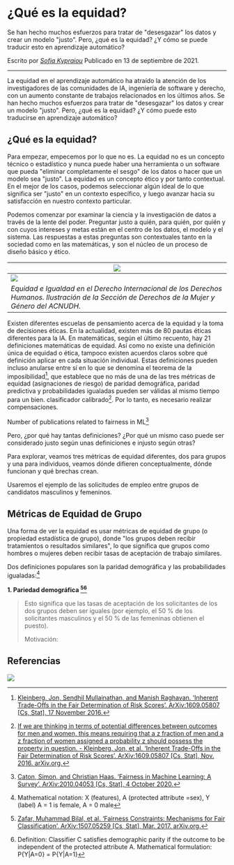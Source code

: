 # ¿Qué es la equidad?

Se han hecho muchos esfuerzos para tratar de "desesgazar" los datos y crear un modelo "justo". Pero, ¿qué es la equidad? ¿Y cómo se puede traducir esto en aprendizaje automático?

Escrito por [*Sofia Kypraiou*](https://feministai.pubpub.org/user/sofia-kypraiou)
Publicado en 13 de septiembre de 2021.

---

La equidad en el aprendizaje automático ha atraído la atención de los investigadores de las comunidades de IA, ingeniería de software y derecho, con un aumento constante de trabajos relacionados en los últimos años. Se han hecho muchos esfuerzos para tratar de "desesgazar" los datos y crear un modelo "justo". Pero, ¿qué es la equidad? ¿Y cómo puede esto traducirse en aprendizaje automático?

## ¿Qué es la equidad?

Para empezar, empecemos por lo que no es. La equidad no es un concepto técnico o estadístico y nunca puede haber una herramienta o un software que pueda "eliminar completamente el sesgo" de los datos o hacer que un modelo sea "justo". La equidad es un concepto ético y por tanto contextual. En el mejor de los casos, podemos seleccionar algún ideal de lo que significa ser "justo" en un contexto específico, y luego avanzar hacia su satisfacción en nuestro contexto particular.

Podemos comenzar por examinar la ciencia y la investigación de datos a través de la lente del poder. Preguntar justo a quién, para quién, por quién y con cuyos intereses y metas están en el centro de los datos, el modelo y el sistema. Las respuestas a estas preguntas son contextuales tanto en la sociedad como en las matemáticas, y son el núcleo de un proceso de diseño básico y ético.

|![ ](https://raw.githubusercontent.com/sjcr23/From-Bias-to-Feminist-AI-Traduccion/capitulo3/.github/images/Capitulo3_1/1.png)|
|-|
|![ ](https://raw.githubusercontent.com/sjcr23/From-Bias-to-Feminist-AI-Traduccion/capitulo3/.github/images/Capitulo3_1/2.png)|
|*Equidad e Igualdad en el Derecho Internacional de los Derechos Humanos. Ilustración de la Sección de Derechos de la Mujer y Género del ACNUDH.*|

Existen diferentes escuelas de pensamiento acerca de la equidad y la toma de decisiones éticas. En la actualidad, existen más de 80 pautas éticas diferentes para la IA. En matemáticas, según el último recuento, hay 21 definiciones matemáticas de equidad. Así como no existe una definición única de equidad o ética, tampoco existen acuerdos claros sobre qué definición aplicar en cada situación individual. Estas definiciones pueden incluso anularse entre sí en lo que se denomina el teorema de la imposibilidad[^1], que establece que no más de una de las tres métricas de equidad (asignaciones de riesgo) de paridad demográfica, paridad predictiva y probabilidades igualadas pueden ser válidas al mismo tiempo para un bien. clasificador calibrado[^2]. Por lo tanto, es necesario realizar compensaciones.

Number of publications related to fairness in ML[^3]

Pero, ¿por qué hay tantas definiciones? ¿Por qué un mismo caso puede ser considerado justo según unas definiciones e injusto según otras?

Para explorar, veamos tres métricas de equidad diferentes, dos para grupos y una para individuos, veamos dónde difieren conceptualmente, dónde funcionan y qué brechas crean.

Usaremos el ejemplo de las solicitudes de empleo entre grupos de candidatos masculinos y femeninos.

## Métricas de Equidad de Grupo

Una forma de ver la equidad es usar métricas de equidad de grupo (o propiedad estadística de grupo), donde "los grupos deben recibir tratamientos o resultados similares", lo que significa que grupos como hombres o mujeres deben recibir tasas de aceptación de trabajo similares.

Dos definiciones populares son la paridad demográfica y las probabilidades igualadas:[^4]

**1. Pariedad demográfica [^5][^6]**

> Esto significa que las tasas de aceptación de los solicitantes de los dos grupos deben ser iguales (por ejemplo, el 50 % de los solicitantes masculinos y el 50 % de las femeninas obtienen el puesto).
>  
> Motivación:


## Referencias

![ ](https://raw.githubusercontent.com/sjcr23/From-Bias-to-Feminist-AI-Traduccion/capitulo3/.github/images/Capitulo3_1/3.png)

[^1]:[Kleinberg, Jon, Sendhil Mullainathan, and Manish Raghavan. ‘Inherent Trade-Offs in the Fair Determination of Risk Scores’. ArXiv:1609.05807 [Cs, Stat], 17 November 2016.](http://arxiv.org/abs/1609.05807.)

[^2]:[If we are thinking in terms of potential differences between outcomes for men and women, this means requiring that a z fraction of men and a z fraction of women assigned a probability z should possess the property in question. - Kleinberg, Jon, et al. ‘Inherent Trade-Offs in the Fair Determination of Risk Scores’. ArXiv:1609.05807 [Cs, Stat], Nov. 2016. arXiv.org.](http://arxiv.org/abs/1609.05807.)

[^3]:[Caton, Simon, and Christian Haas. ‘Fairness in Machine Learning: A Survey’. ArXiv:2010.04053 [Cs, Stat], 4 October 2020.](http://arxiv.org/abs/2010.04053.)

[^4]: Mathematical notation: X (features), A (protected attribute =sex), Y (label)
A = 1 is female, A = 0 male

[^5]:[Zafar, Muhammad Bilal, et al. ‘Fairness Constraints: Mechanisms for Fair Classification’. ArXiv:1507.05259 [Cs, Stat], Mar. 2017. arXiv.org.](http://arxiv.org/abs/1507.05259.)

[^6]: Definition: Classifier C satisfies demographic parity if the outcome to be independent of the protected attribute A. Mathematical formulation: P{Y|A=0} = P{Y|A=1}



